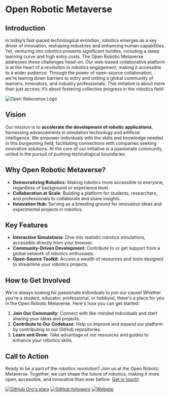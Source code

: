 # Open Robotic Metaverse

## Introduction

In today’s fast-paced technological evolution, robotics emerges as a key driver of innovation, reshaping industries and enhancing human capabilities. Yet, venturing into robotics presents significant hurdles, including a steep learning curve and high entry costs. The Open Robotic Metaverse addresses these challenges head-on. Our web-based collaborative platform is at the heart of a revolution in robotics engagement, making it accessible to a wider audience. Through the power of open-source collaboration, we're tearing down barriers to entry and uniting a global community of learners, innovators, and industry professionals. This initiative is about more than just access; it’s about fostering collective progress in the robotics field.

![Open Roboverse Logo](https://raw.githubusercontent.com/openroboverse/knowledge-base/main/docs/assets/icon.png)

## Vision

Our mission is to **accelerate the development of robotic applications**, harnessing advancements in simulation technology and artificial intelligence. We empower individuals with the skills and knowledge needed in this burgeoning field, facilitating connections with companies seeking innovative solutions. At the core of our initiative is a passionate community, united in the pursuit of pushing technological boundaries.

## Why Open Robotic Metaverse?

- **Democratizing Robotics**: Making robotics more accessible to everyone, regardless of background or experience level.
- **Collaboration at Scale**: Building a platform for students, researchers, and professionals to collaborate and share insights.
- **Innovation Hub**: Serving as a breeding ground for innovative ideas and experimental projects in robotics.

## Key Features

- **Interactive Simulations**: Dive into realistic robotics simulations, accessible directly from your browser.
- **Community-Driven Development**: Contribute to or get support from a global network of robotics enthusiasts.
- **Open-Source Toolkit**: Access a wealth of resources and tools designed to streamline your robotics projects.

## How to Get Involved

We're always looking for passionate individuals to join our cause! Whether you're a student, educator, professional, or hobbyist, there's a place for you in the Open Robotic Metaverse. Here's how you can get started:

1. **Join Our Community**: Connect with like-minded individuals and start sharing your ideas and projects.
2. **Contribute to Our Codebase**: Help us improve and expand our platform by contributing to our GitHub repositories.
3. **Learn and Grow**: Take advantage of our resources and guides to enhance your robotics skills.

## Call to Action

Ready to be a part of the robotics revolution? Join us at the Open Robotic Metaverse. Together, we can shape the future of robotics, making it more open, accessible, and innovative than ever before. [Get in touch!](https://openroboticmetaverse.org/contact)

<!-- Badges for quick stats -->
[![GitHub Org's stars](https://img.shields.io/github/stars/openroboticmetaverse)](https://github.com/openroboticmetaverse) [![GitHub followers](https://img.shields.io/github/followers/openroboticmetaverse)](https://github.com/openroboticmetaverse)  [![Website](https://img.shields.io/website?url=https%3A%2F%2Fopenroboticmetaverse.org%2F)](https://openroboticmetaverse.org/)



